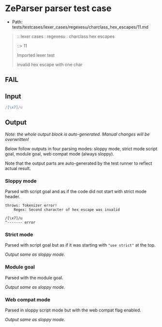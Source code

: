 # ZeParser parser test case

- Path: tests/testcases/lexer_cases/regexesu/charclass_hex_escapes/11.md

> :: lexer cases : regexesu : charclass hex escapes
>
> ::> 11
>
> Imported lexer test
>
> invalid hex escape with one char

## FAIL

## Input

`````js
/[\x7]/u
`````

## Output

_Note: the whole output block is auto-generated. Manual changes will be overwritten!_

Below follow outputs in four parsing modes: sloppy mode, strict mode script goal, module goal, web compat mode (always sloppy).

Note that the output parts are auto-generated by the test runner to reflect actual result.

### Sloppy mode

Parsed with script goal and as if the code did not start with strict mode header.

`````
throws: Tokenizer error!
    Regex: Second character of hex escape was invalid

/[\x7]/u
^------- error
`````

### Strict mode

Parsed with script goal but as if it was starting with `"use strict"` at the top.

_Output same as sloppy mode._

### Module goal

Parsed with the module goal.

_Output same as sloppy mode._

### Web compat mode

Parsed in sloppy script mode but with the web compat flag enabled.

_Output same as sloppy mode._
